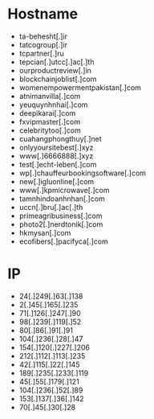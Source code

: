 # Hostname
- ta-behesht[.]ir
- tatcogroup[.]ir
- tcpartner[.]ru
- tepcian[.]utcc[.]ac[.]th
- ourproductreview[.]in
- blockchainjoblist[.]com
- womenempowermentpakistan[.]com
- atnimanvilla[.]com
- yeuquynhnhai[.]com
- deepikarai[.]com
- fxvipmaster[.]com
- celebritytoo[.]com
- cuahangphongthuy[.]net
- onlyyoursitebest[.]xyz
- www[.]6666888[.]xyz
- test[.]echt-leben[.]com
- wp[.]chauffeurbookingsoftware[.]com
- new[.]igluonline[.]com
- www[.]kpmicrowave[.]com
- tamnhindoanhnhan[.]com
- uccn[.]bru[.]ac[.]th
- primeagribusiness[.]com
- photo2[.]nerdtonik[.]com
- hkmysan[.]com
- ecofibers[.]pacifyca[.]com



# IP
- 24[.]249[.]63[.]138
- 2[.]45[.]165[.]235
- 71[.]126[.]247[.]90
- 98[.]239[.]119[.]52
- 80[.]86[.]91[.]91
- 104[.]236[.]28[.]47
- 154[.]120[.]227[.]206
- 212[.]112[.]113[.]235
- 42[.]115[.]22[.]145
- 189[.]235[.]233[.]119
- 45[.]55[.]179[.]121
- 104[.]236[.]52[.]89
- 153[.]137[.]36[.]142
- 70[.]45[.]30[.]28
